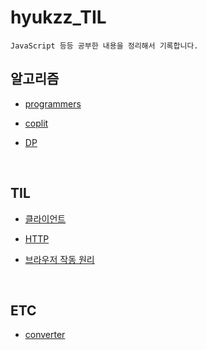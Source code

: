 # hyukzz_TIL

    JavaScript 등등 공부한 내용을 정리해서 기록합니다.

## 알고리즘

- [programmers](./알고리즘/programmers)

- [coplit](./알고리즘/coplit)

- [DP](./알고리즘/coplit/DP)

<br>

## TIL

- [클라이언트](./TIL/클라이언트/)

- [HTTP](./TIL/HTTP)

- [브라우저 작동 원리](./TIL/브라우저작동원리)

<br>

## ETC

- [converter](./ETC/converter)

<br>
